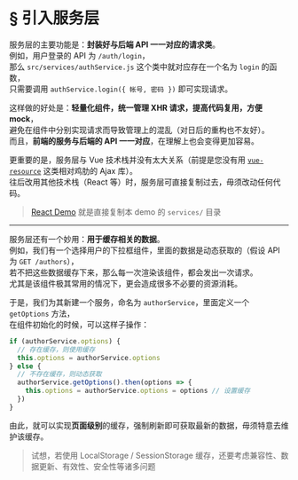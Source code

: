 # § 引入服务层

服务层的主要功能是：**封装好与后端 API 一一对应的请求类**。  
例如，用户登录的 API 为 `/auth/login`，  
那么 `src/services/authService.js` 这个类中就对应存在一个名为 `login` 的函数，  
只需要调用 `authService.login({ 帐号, 密码 })` 即可实现请求。

这样做的好处是：**轻量化组件，统一管理 XHR 请求，提高代码复用，方便 mock**，  
避免在组件中分别实现请求而导致管理上的混乱（对日后的重构也不友好）。  
而且，**前端的服务与后端的 API 一一对应**，在理解上也会变得更加容易。

更重要的是，服务层与 Vue 技术栈并没有太大关系（前提是您没有用 [`vue-resource`](https://github.com/pagekit/vue-resource) 这类相对鸡肋的 Ajax 库）。  
往后改用其他技术栈（React 等）时，服务层可直接复制过去，毋须改动任何代码。

> [React Demo](https://github.com/kenberkeley/react-demo) 就是直接复制本 demo 的 `services/` 目录

***

服务层还有一个妙用：**用于缓存相关的数据**。  
例如，我们有一个选择用户的下拉框组件，里面的数据是动态获取的（假设 API 为 `GET /authors`），  
若不把这些数据缓存下来，那么每一次渲染该组件，都会发出一次请求。  
尤其是该组件极其常用的情况下，更会造成很多不必要的资源消耗。

于是，我们为其新建一个服务，命名为 `authorService`，里面定义一个 `getOptions` 方法，  
在组件初始化的时候，可以这样子操作：

```js
if (authorService.options) {
  // 存在缓存，则使用缓存
  this.options = authorService.options
} else {
  // 不存在缓存，则动态获取
  authorService.getOptions().then(options => {
    this.options = authorService.options = options // 设置缓存
  })
}
```

由此，就可以实现**页面级别**的缓存，强制刷新即可获取最新的数据，毋须特意去维护该缓存。

> 试想，若使用 LocalStorage / SessionStorage 缓存，还要考虑兼容性、数据更新、有效性、安全性等诸多问题
